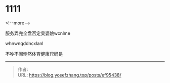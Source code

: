 # 1111


&lt;!--more--&gt;

服务弄完全盘否定臭婆娘wcnlme

whnwnqddncxlanl

不吵不闹恻然体育健康尺码是


---

> 作者:   
> URL: https://blog.yosefzhang.top/posts/ef95438/  

